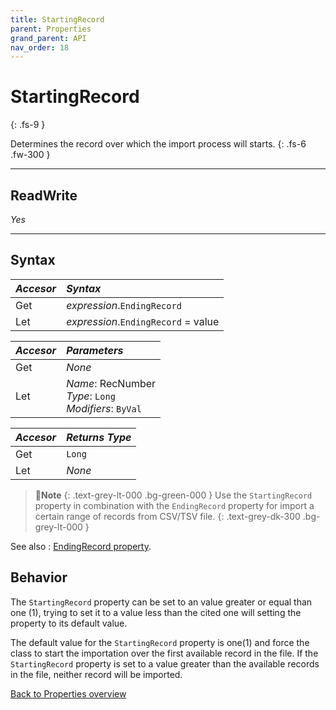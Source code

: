 ```yaml
---
title: StartingRecord
parent: Properties
grand_parent: API
nav_order: 18
---
```


# StartingRecord
{: .fs-9 }

Determines the record over which the import process will starts.
{: .fs-6 .fw-300 }

---

## ReadWrite

_Yes_

---

## Syntax

|**_Accesor_**|**_Syntax_**|
|:----------|:----------|
|Get|*expression*.`EndingRecord`|
|Let|*expression*.`EndingRecord` = value|

|**_Accesor_**|**_Parameters_**|
|:----------|:----------|
|Get|_None_|
|Let|*Name*: RecNumber<br>*Type*: `Long`<br>*Modifiers*: `ByVal`|

|**_Accesor_**|**_Returns Type_**|
|:----------|:----------|
|Get|`Long`|
|Let|_None_|

>📝**Note**
>{: .text-grey-lt-000 .bg-green-000 }
>Use the `StartingRecord` property in combination with the `EndingRecord` property for import a certain range of records from CSV/TSV file.
{: .text-grey-dk-300 .bg-grey-lt-000 }

See also
: [EndingRecord property](https://ws-garcia.github.io/VBA-CSV-interface/api/properties/endingrecord.html).

## Behavior

The `StartingRecord` property can be set to an value greater or equal than one (1), trying to set it to a value less than the cited one will setting the property to its default value. 
 
The default value for the `StartingRecord` property is one(1) and force the class to start the importation over the first available record in the file. If the `StartingRecord` property is set to a value greater than the available records in the file, neither record will be imported.

[Back to Properties overview](https://ws-garcia.github.io/VBA-CSV-interface/api/properties/)

